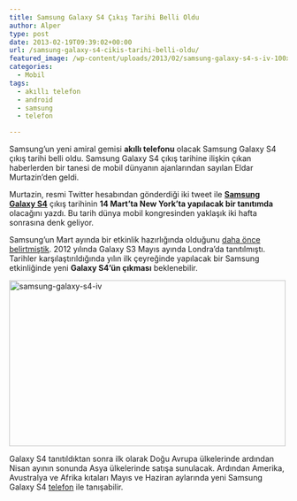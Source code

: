 ```yaml
---
title: Samsung Galaxy S4 Çıkış Tarihi Belli Oldu
author: Alper
type: post
date: 2013-02-19T09:39:02+00:00
url: /samsung-galaxy-s4-cikis-tarihi-belli-oldu/
featured_image: /wp-content/uploads/2013/02/samsung-galaxy-s4-s-iv-100x100.jpg
categories:
  - Mobil
tags:
  - akıllı telefon
  - android
  - samsung
  - telefon

---
```

Samsung’un yeni amiral gemisi **akıllı telefonu** olacak Samsung Galaxy S4 çıkış tarihi belli oldu. Samsung Galaxy S4 çıkış tarihine ilişkin çıkan haberlerden bir tanesi de mobil dünyanın ajanlarından sayılan Eldar Murtazin&#8217;den geldi.

Murtazin, resmi Twitter hesabından gönderdiği iki tweet ile [**Samsung Galaxy S4**][1] çıkış tarihinin **14 Mart’ta New York’ta yapılacak bir tanıtımda** olacağını yazdı. Bu tarih dünya mobil kongresinden yaklaşık iki hafta sonrasına denk geliyor.

Samsung&#8217;un Mart ayında bir etkinlik hazırlığında olduğunu [daha önce belirtmiştik][2]. 2012 yılında Galaxy S3 Mayıs ayında Londra’da tanıtılmıştı. Tarihler karşılaştırıldığında yılın ilk çeyreğinde yapılacak bir Samsung etkinliğinde yeni **Galaxy S4&#8217;ün çıkması** beklenebilir.

<img class="aligncenter size-full wp-image-9241" alt="samsung-galaxy-s4-iv" src="https://www.murekkep.org/wp-content/uploads/2012/11/samsung-galaxy-s-4-iv.jpg" width="500" height="300" srcset="https://www.murekkep.org/wp-content/uploads/2012/11/samsung-galaxy-s-4-iv.jpg 500w, https://www.murekkep.org/wp-content/uploads/2012/11/samsung-galaxy-s-4-iv-400x240.jpg 400w, https://www.murekkep.org/wp-content/uploads/2012/11/samsung-galaxy-s-4-iv-50x30.jpg 50w, https://www.murekkep.org/wp-content/uploads/2012/11/samsung-galaxy-s-4-iv-208x125.jpg 208w" sizes="(max-width: 500px) 100vw, 500px" /> 

Galaxy S4 tanıtıldıktan sonra ilk olarak Doğu Avrupa ülkelerinde ardından Nisan ayının sonunda Asya ülkelerinde satışa sunulacak. Ardından Amerika, Avustralya ve Afrika kıtaları Mayıs ve Haziran aylarında yeni Samsung Galaxy S4 [telefon][3] ile tanışabilir.

 [1]: https://www.murekkep.org/telefon/samsung-galaxy-s4 "samsung galaxy s4"
 [2]: https://www.murekkep.org/samsung-galaxy-s4-15-martta-tanitilacak-mi-11579 "Samsung Galaxy S4 15 Mart’ta Tanıtılacak Mı?"
 [3]: https://www.murekkep.org/telefon "telefon"